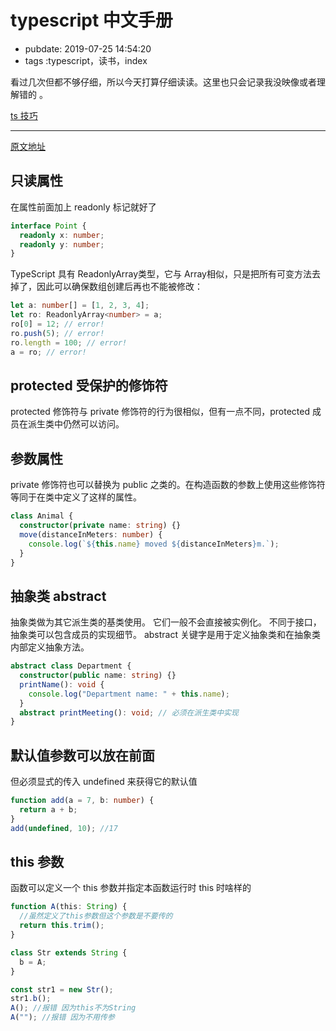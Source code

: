 # typescript 中文手册

- pubdate: 2019-07-25 14:54:20
- tags :typescript，读书，index

看过几次但都不够仔细，所以今天打算仔细读读。这里也只会记录我没映像或者理解错的 。

[ts 技巧](./ts技巧)

---

[原文地址](https://typescript.bootcss.com/interfaces.html)

## 只读属性

在属性前面加上 readonly 标记就好了

```typescript
interface Point {
  readonly x: number;
  readonly y: number;
}
```

TypeScript 具有 ReadonlyArray<T>类型，它与 Array<T>相似，只是把所有可变方法去掉了，因此可以确保数组创建后再也不能被修改：

```typescript
let a: number[] = [1, 2, 3, 4];
let ro: ReadonlyArray<number> = a;
ro[0] = 12; // error!
ro.push(5); // error!
ro.length = 100; // error!
a = ro; // error!
```

## protected 受保护的修饰符

protected 修饰符与 private 修饰符的行为很相似，但有一点不同，protected 成员在派生类中仍然可以访问。

## 参数属性

private 修饰符也可以替换为 public 之类的。在构造函数的参数上使用这些修饰符等同于在类中定义了这样的属性。

```typescript {run}
class Animal {
  constructor(private name: string) {}
  move(distanceInMeters: number) {
    console.log(`${this.name} moved ${distanceInMeters}m.`);
  }
}
```

## 抽象类 abstract

抽象类做为其它派生类的基类使用。 它们一般不会直接被实例化。 不同于接口，抽象类可以包含成员的实现细节。 abstract 关键字是用于定义抽象类和在抽象类内部定义抽象方法。

```typescript
abstract class Department {
  constructor(public name: string) {}
  printName(): void {
    console.log("Department name: " + this.name);
  }
  abstract printMeeting(): void; // 必须在派生类中实现
}
```

## 默认值参数可以放在前面

但必须显式的传入 undefined 来获得它的默认值

```typescript
function add(a = 7, b: number) {
  return a + b;
}
add(undefined, 10); //17
```

## this 参数

函数可以定义一个 this 参数并指定本函数运行时 this 时啥样的

```typescript
function A(this: String) {
  //虽然定义了this参数但这个参数是不要传的
  return this.trim();
}

class Str extends String {
  b = A;
}

const str1 = new Str();
str1.b();
A(); //报错 因为this不为String
A(""); //报错 因为不用传参
```
